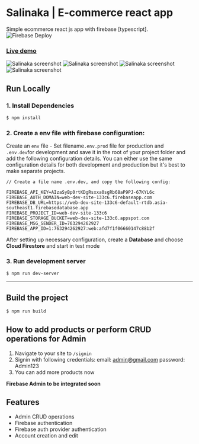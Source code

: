 # Salinaka | E-commerce react app
Simple ecommerce react js app with firebase [typescript].
![Firebase Deploy](https://github.com/jgudo/ecommerce-react/workflows/Firebase%20Deploy/badge.svg)

### [Live demo](https://salinaka-ecommerce.web.app/)

![Salinaka screenshot](https://raw.githubusercontent.com/jgudo/ecommerce-react/master/static/screeny1.png)
![Salinaka screenshot](https://raw.githubusercontent.com/jgudo/ecommerce-react/master/static/screeny2.png)
![Salinaka screenshot](https://raw.githubusercontent.com/jgudo/ecommerce-react/master/static/screeny3.png)
![Salinaka screenshot](https://raw.githubusercontent.com/jgudo/ecommerce-react/master/static/screeny7.png)

## Run Locally
### 1. Install Dependencies
```sh
$ npm install
```

### 2. Create a env file with firebase configuration:

Create an `env` file - Set filename`.env.prod` file for production and `.env.dev`for development and save it in the root of your project folder
and add the following configuration details. You can either use the same configuration details for both development and production but it's best to make separate projects.

```
// Create a file name .env.dev, and copy the following config:

FIREBASE_API_KEY=AIzaSyBp0rtKDgRsxxa0sgRb68aP9PJ-67KYL6c
FIREBASE_AUTH_DOMAIN=web-dev-site-133c6.firebaseapp.com
FIREBASE_DB_URL=https://web-dev-site-133c6-default-rtdb.asia-southeast1.firebasedatabase.app
FIREBASE_PROJECT_ID=web-dev-site-133c6
FIREBASE_STORAGE_BUCKET=web-dev-site-133c6.appspot.com
FIREBASE_MSG_SENDER_ID=763294262927
FIREBASE_APP_ID=1:763294262927:web:afd7f1f06660147c88b2f

``` 

After setting up necessary configuration,
create a **Database** and choose **Cloud Firestore** and start in test mode

### 3. Run development server
```sh 
$ npm run dev-server
```

---

## Build the project
```sh
$ npm run build
```

## How to add products or perform CRUD operations for Admin
1. Navigate to your site to `/signin`
2. Signin with following credentials:
email: admin@gmail.com
password: Admin123
4. You can add more products now
 

**Firebase Admin to be integrated soon**

## Features

* Admin CRUD operations
* Firebase authentication
* Firebase auth provider authentication
* Account creation and edit

